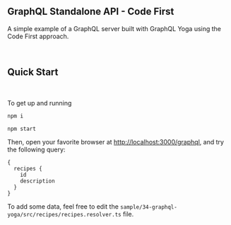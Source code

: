 ## GraphQL Standalone API - Code First
A simple example of a GraphQL server built with GraphQL Yoga using the Code First approach.


<p>&nbsp;</p>

## Quick Start

<br/>

To get up and running

```sh
npm i

npm start
```

Then, open your favorite browser at [http://localhost:3000/graphql](http://localhost:3000/graphql), and try the following query:

```gql
{
  recipes {
    id
    description
  }
}
```

To add some data, feel free to edit the `sample/34-graphql-yoga/src/recipes/recipes.resolver.ts` file.
